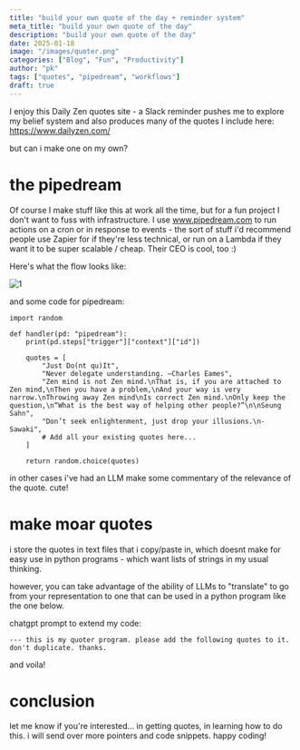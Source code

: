 ```yaml
---
title: "build your own quote of the day + reminder system"
meta_title: "build your own quote of the day"
description: "build your own quote of the day"
date: 2025-01-18
image: "/images/quoter.png"
categories: ["Blog", "Fun", "Productivity"]
author: "pk"
tags: ["quotes", "pipedream", "workflows"]
draft: true
---
```


I enjoy this Daily Zen quotes site - a Slack reminder pushes me to explore my belief system and also produces many of the quotes I include here:
https://www.dailyzen.com/

but can i make one on my own?

# the pipedream

Of course I make stuff like this at work all the time, but for a fun project I don't want to fuss with infrastructure. I use www.pipedream.com to run actions on a cron or in response to events - the sort of stuff i'd recommend people use Zapier for if they're less technical, or run on a Lambda if they want it to be super scalable / cheap. Their CEO is cool, too :)

Here's what the flow looks like:

![1](/images/quoter.png)

and some code for pipedream:

```
import random

def handler(pd: "pipedream"):
    print(pd.steps["trigger"]["context"]["id"])

    quotes = [
        "Just Do(nt qu)It",
        "Never delegate understanding. –Charles Eames",
        "Zen mind is not Zen mind.\nThat is, if you are attached to Zen mind,\nThen you have a problem,\nAnd your way is very narrow.\nThrowing away Zen mind\nIs correct Zen mind.\nOnly keep the question,\n“What is the best way of helping other people?”\n\nSeung Sahn",
        "Don’t seek enlightenment, just drop your illusions.\n- Sawaki",
        # Add all your existing quotes here...
    ]

    return random.choice(quotes)

```

in other cases i've had an LLM make some commentary of the relevance of the quote. cute!

# make moar quotes

i store the quotes in text files that i copy/paste in, which doesnt make for easy use in python programs - which want lists of strings in my usual thinking.

however, you can take advantage of the ability of LLMs to "translate" to go from your representation to one that can be used in a python program like the one below.

chatgpt prompt to extend my code:
```
--- this is my quoter program. please add the following quotes to it. don't duplicate. thanks. 
```

and voila!


# conclusion

let me know if you're interested... in getting quotes, in learning how to do this. i will send over more pointers and code snippets. happy coding!
